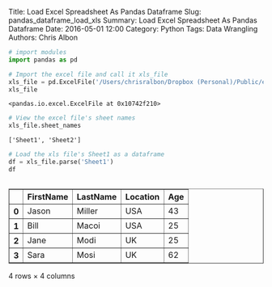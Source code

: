 Title: Load Excel Spreadsheet As Pandas Dataframe
Slug: pandas_dataframe_load_xls
Summary: Load Excel Spreadsheet As Pandas Dataframe
Date: 2016-05-01 12:00
Category: Python
Tags: Data Wrangling
Authors: Chris Albon




```python
# import modules
import pandas as pd
```


```python
# Import the excel file and call it xls_file
xls_file = pd.ExcelFile('/Users/chrisralbon/Dropbox (Personal)/Public/example.xls')
xls_file
```




    <pandas.io.excel.ExcelFile at 0x10742f210>




```python
# View the excel file's sheet names
xls_file.sheet_names
```




    ['Sheet1', 'Sheet2']




```python
# Load the xls file's Sheet1 as a dataframe
df = xls_file.parse('Sheet1')
df
```




<div style="max-height:1000px;max-width:1500px;overflow:auto;">
<table border="1" class="dataframe">
  <thead>
    <tr style="text-align: right;">
      <th></th>
      <th>FirstName</th>
      <th>LastName</th>
      <th>Location</th>
      <th>Age</th>
    </tr>
  </thead>
  <tbody>
    <tr>
      <th>0</th>
      <td> Jason</td>
      <td> Miller</td>
      <td> USA</td>
      <td> 43</td>
    </tr>
    <tr>
      <th>1</th>
      <td>  Bill</td>
      <td>  Macoi</td>
      <td> USA</td>
      <td> 25</td>
    </tr>
    <tr>
      <th>2</th>
      <td>  Jane</td>
      <td>   Modi</td>
      <td>  UK</td>
      <td> 25</td>
    </tr>
    <tr>
      <th>3</th>
      <td>  Sara</td>
      <td>   Mosi</td>
      <td>  UK</td>
      <td> 62</td>
    </tr>
  </tbody>
</table>
<p>4 rows × 4 columns</p>
</div>


